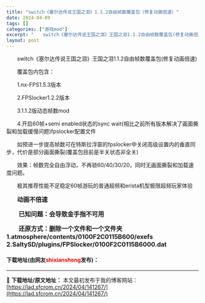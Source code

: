 ```yaml
---
title: "switch《塞尔达传说王国之泪》1.1.2自由帧数覆盖包（修复动画倍速）"
date: 2024-04-09
tags: []
categories: ["游戏mod"]
excerpt: "　　switch《塞尔达传说王国之泪》王国之泪1.1.2自由帧数覆盖包(修复动画倍速) 　　覆盖包内包含： 　　1.nx-FPS1.5.3版本 　　2.FPSlocker1.2.2版本 　　3.1.1.2版动态帧数mod 　　4.开启60帧+semi enabled状态的sync wait(相比之前&hellip;"
layout: post
---
```


 <p>　　switch《塞尔达传说王国之泪》王国之泪1.1.2自由帧数覆盖包(修复动画倍速)</p> <p>　　覆盖包内包含：</p> <p>　　1.nx-FPS1.5.3版本</p> <p>　　2.FPSlocker1.2.2版本</p> <p>　　3.1.1.2版动态帧数mod</p> <p>　　4.开启60帧+semi enabled状态的sync wait(相比之前所有版本解决了画面撕裂和加载缓慢问题)fpslocker配置文件</p> <p>　　如预进一步提高帧数可在特斯拉浮窗的fpslocker中关闭高级设置内的垂直同步，代价是部分画面撕裂(覆盖包目前是半关状态非全关)</p> <p>　　效果：帧数完全自由浮动，不再锁60/40/30/20，同时无画面撕裂和加载速度问题。</p> <p>　　极其推荐性能不足稳定60帧游玩的普通超频和erista机型极限超频玩家体验</p> <p>　　<strong><span style="font-size:16px;">动画不倍速</span></strong></p> <p><strong><span style="font-size:16px;">　　已知问题：会导致金手指不可用</span></strong></p> <p><strong><span style="font-size:16px;">　　还原方式：删除一个文件和一个文件夹 1.atmosphere/contents/0100F2C0115B600/exefs 2.SaltySD/plugins/FPSlocker/0100F2C0115B6000.dat</span></strong></p> <p><h4>下载地址(由网友<font color="red">shixiansheng</font>发布)：</h4></p> 

---
📖 **下载地址/原文地址：** 本文最初发布于我的博客网站：[https://lad.sfcrom.cn/2024/04/141267/](https://lad.sfcrom.cn/2024/04/141267/)
